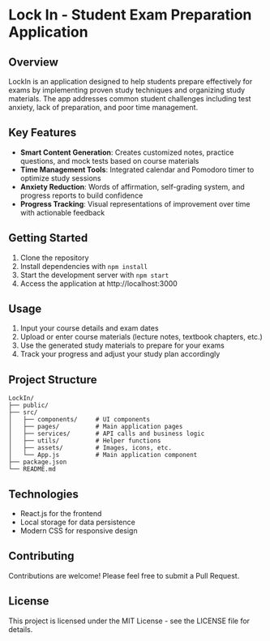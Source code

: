 # Lock In - Student Exam Preparation Application

## Overview
LockIn is an application designed to help students prepare effectively for exams by implementing proven study techniques and organizing study materials. The app addresses common student challenges including test anxiety, lack of preparation, and poor time management.

## Key Features
- **Smart Content Generation**: Creates customized notes, practice questions, and mock tests based on course materials
- **Time Management Tools**: Integrated calendar and Pomodoro timer to optimize study sessions
- **Anxiety Reduction**: Words of affirmation, self-grading system, and progress reports to build confidence
- **Progress Tracking**: Visual representations of improvement over time with actionable feedback

## Getting Started
1. Clone the repository
2. Install dependencies with `npm install`
3. Start the development server with `npm start`
4. Access the application at http://localhost:3000

## Usage
1. Input your course details and exam dates
2. Upload or enter course materials (lecture notes, textbook chapters, etc.)
3. Use the generated study materials to prepare for your exams
4. Track your progress and adjust your study plan accordingly

## Project Structure
```
LockIn/
├── public/
├── src/
│   ├── components/     # UI components
│   ├── pages/          # Main application pages
│   ├── services/       # API calls and business logic 
│   ├── utils/          # Helper functions
│   ├── assets/         # Images, icons, etc.
│   └── App.js          # Main application component
├── package.json
└── README.md
```

## Technologies
- React.js for the frontend
- Local storage for data persistence
- Modern CSS for responsive design

## Contributing
Contributions are welcome! Please feel free to submit a Pull Request.

## License
This project is licensed under the MIT License - see the LICENSE file for details.

